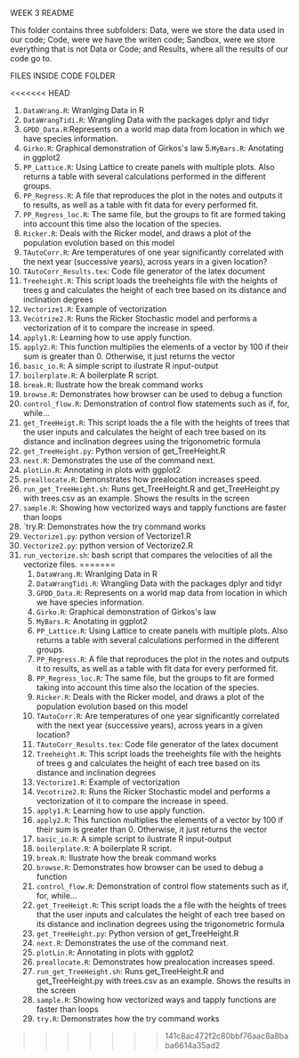 WEEK 3 README

This folder contains three subfolders: Data, were we store the data used in our code;
Code, were we have the writen code; Sandbox, were we store everything that is not
Data or Code; and Results, where all the results of our code go to.

FILES INSIDE CODE FOLDER

<<<<<<< HEAD
1. `DataWrang.R`: Wranlging Data in R
2. `DataWrangTidi.R`: Wrangling Data with the packages dplyr and tidyr
3. `GPDD_Data.R`:Represents on a world map data from location in which we have species information.
4. `Girko.R`: Graphical demonstration of Girkos's law
5.`MyBars.R`: Anotating in ggplot2
6. `PP_Lattice.R`: Using Lattice to create panels with multiple plots. Also returns a table with several calculations performed in the different groups.
7. `PP_Regress.R`: A file that reproduces the plot in the notes and outputs it to results, as well as a table with fit data for every performed fit.
8. `PP_Regress_loc.R`: The same file, but the groups to fit are formed taking into account this time also the location of the species.  
9. `Ricker.R`: Deals with the Ricker model, and draws a plot of the population evolution based on this model
10. `TAutoCorr.R`: Are temperatures of one year significantly correlated with the next year (successive years), across years in a given location?
11. `TAutoCorr_Results.tex`: Code file generator of the latex document
12. `Treeheight.R`: This script loads the treeheights file with the heights of trees g and calculates the height of each tree based on its distance and inclination degrees
13. `Vectorize1.R`: Example of vectorization
14. `Vecotrize2.R`: Runs the Ricker Stochastic model and performs a vectorization of it to compare the increase in speed. 
15. `apply1.R`: Learning how to use apply function.
16. `apply2.R`: This function multiplies the elements of a vector by 100 if their sum is greater than 0. Otherwise, it just returns the vector
17. `basic_io.R`: A simple script to ilustrate R input-output 
18. `boilerplate.R`: A boilerplate R script.
19. `break.R`: Ilustrate how the break command works
20. `browse.R`: Demonstrates how browser can be used to debug a function
21. `control_flow.R`: Demonstration of control flow statements such as if, for, while... 
22. `get_TreeHeigt.R`:  This script loads the a file with the heights of trees that the user inputs and calculates the height of each tree based on its distance and inclination degrees  using  the trigonometric formula 
23. `get_TreeHeight.py`: Python version of get_TreeHeight.R
24. `next.R`: Demonstrates the use of the command next.
25. `plotLin.R`: Annotating in plots with ggplot2
26. `preallocate.R`: Demonstrates how prealocation increases speed.
27. `run_get_TreeHeight.sh`: Runs get_TreeHeight.R and get_TreeHeight.py with trees.csv as an example. Shows the results in the screen
28. `sample.R`: Showing how vectorized ways and tapply functions are faster than loops
29. `try.R: Demonstrates how the try command works
30. `Vectorize1.py`: python version of Vectorize1.R
31. `Vectorize2.py`: python version of Vectorize2.R
32. `run_vectorize.sh`: bash script that compares the velocities of all the vectorize files.
=======
	1. `DataWrang.R`: Wranlging Data in R
	2. `DataWrangTidi.R`: Wrangling Data with the packages dplyr and tidyr
	3. `GPDD_Data.R`: Represents on a world map data from location in which we have species information.
	4. `Girko.R`: Graphical demonstration of Girkos's law
	5. `MyBars.R`: Anotating in ggplot2
	6. `PP_Lattice.R`: Using Lattice to create panels with multiple plots. Also returns a table with several calculations performed in the different groups.
	7. `PP_Regress.R`: A file that reproduces the plot in the notes and outputs it to results, as well as a table with fit data for every performed fit.
	8. `PP_Regress_loc.R`: The same file, but the groups to fit are formed taking into account this time also the location of the species.  
	9. `Ricker.R`: Deals with the Ricker model, and draws a plot of the population evolution based on this model
	10. `TAutoCorr.R`: Are temperatures of one year significantly correlated with the next year (successive years), across years in a given location?
 	11. `TAutoCorr_Results.tex`: Code file generator of the latex document
	12. `Treeheight.R`: This script loads the treeheights file with the heights of trees g and calculates the height of each tree based on its distance and inclination degrees
	13. `Vectorize1.R`: Example of vectorization
	14. `Vecotrize2.R`: Runs the Ricker Stochastic model and performs a vectorization of it to compare the increase in speed. 
	15. `apply1.R`: Learning how to use apply function.
	16. `apply2.R`: This function multiplies the elements of a vector by 100 if their sum is greater than 0. Otherwise, it just returns the vector
	17. `basic_io.R`: A simple script to ilustrate R input-output 
	18. `boilerplate.R`: A boilerplate R script.
	19. `break.R`: Ilustrate how the break command works
	20. `browse.R`: Demonstrates how browser can be used to debug a function
	21. `control_flow.R`: Demonstration of control flow statements such as if, for, while... 
	22. `get_TreeHeigt.R`:  This script loads the a file with the heights of trees that the user inputs and calculates the height of each tree based on its distance and inclination degrees  using  the trigonometric formula 
	23. `get_TreeHeight.py`: Python version of get_TreeHeight.R
	24. `next.R`: Demonstrates the use of the command next.
	25. `plotLin.R`: Annotating in plots with ggplot2
	26. `preallocate.R`: Demonstrates how prealocation increases speed.
	27. `run_get_TreeHeight.sh`: Runs get_TreeHeight.R and get_TreeHeight.py with trees.csv as an example. Shows the results in the screen
	28. `sample.R`: Showing how vectorized ways and tapply functions are faster than loops
	29. `try.R`: Demonstrates how the try command works
>>>>>>> 141c8ac472f2c80bbf76aac8a8baba6614a35ad2


